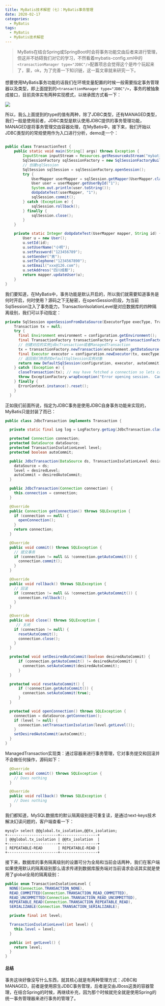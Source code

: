 ```yaml
---
title: MyBatis技术解密（七）：MyBatis事务管理
date: 2020-02-17
categories:
  - MyBatis
tags:
  - MyBatis
  - MyBatis技术解密
---
```


> MyBatis在结合Spring或SpringBoot时会将事务功能交由后者来进行管理，但这并不妨碍我们对它的学习，不然看着mybatis-config.xml中的`<transactionManager type="JDBC"/>`配置项总会觉得这个是咋个玩起来了，蒙，ok，为了完善一下知识链，这一篇文章就来研究一下。

#### 

想要使用MyBatis事务功能的话我们在环境变量配置的时候一般需要指定事务管理器以及类型，即上面提到的`<transactionManager type="JDBC"/>`，事务的被抽象成接口，目前具体实有两种实现模式，以继承图方式看一下：

![](/images/200217_mybatis_transaction_management_1.png)

所以，我么上面提到的type的值有两种，除了JDBC类型，还有MANAGED类型，我们一般是使用前者，JDBC类型是默认使用JDBC提供的事务管理功能，MANAGED是将事务管理交由容器处理，在MyBatis中，接下来，我们开始以JDBC类型的的常规使用作为入口进行分析，demo走一个：

```java 

public class TransactionTest {
    public static void main(String[] args) throws Exception {
        InputStream inputStream = Resources.getResourceAsStream("mybatis-config.xml");
        SqlSessionFactory sqlSessionFactory = new SqlSessionFactoryBuilder().build(inputStream);
        // 创建sqlSession
        SqlSession sqlSession = sqlSessionFactory.openSession();
        try {
            UserMapper userMapper = sqlSession.getMapper(UserMapper.class);
            User user = userMapper.getUserById("1");
            System.out.println(user.toString());
            doUpdateTest(userMapper, "1");
            sqlSession.commit();
        } catch (Exception e) {
            sqlSession.rollback();
        } finally {
            sqlSession.close();
        }
    }

    private static Integer doUpdateTest(UserMapper mapper, String id) {
        User u = new User();
        u.setId(id);
        u.setUserName("小明");
        u.setPassword("123456789");
        u.setGender("男");
        u.setTelephone("1234567890");
        u.setEmail("xxx@126.com");
        u.setAddress("四川成都");
        return mapper.updateUser(u);
    }
}
```
我们要知道，在MyBatis中，事务功能是默认开启的，所以我们就需要知道事务是何时开启，何时使用？源码之下无秘密，在openSession阶段，为当前SqlSession注入了事务能力，TransactionIsolationLevel是对应数据库的四种隔离级别，我们可以手动指定：

```java
private SqlSession openSessionFromDataSource(ExecutorType execType, TransactionIsolationLevel level, boolean autoCommit) {
    Transaction tx = null;
    try {
      final Environment environment = configuration.getEnvironment();
      final TransactionFactory transactionFactory = getTransactionFactoryFromEnvironment(environment); 
      // 创建对应的实例jdbcTransaction或者ManagedTransaction
      tx = transactionFactory.newTransaction(environment.getDataSource(), level, autoCommit);
      final Executor executor = configuration.newExecutor(tx, execType);
      // 返回我们熟悉的DefaultSqlSession实例对象
      return new DefaultSqlSession(configuration, executor, autoCommit);
    } catch (Exception e) {
      closeTransaction(tx); // may have fetched a connection so lets call close()
      throw ExceptionFactory.wrapException("Error opening session.  Cause: " + e, e);
    } finally {
      ErrorContext.instance().reset();
    }
  }
```

正如我们前面所说，指定为JDBC事务是使用JDBC自身事务功能来实现的，MyBatis只是封装了而已：

```java
public class JdbcTransaction implements Transaction {

  private static final Log log = LogFactory.getLog(JdbcTransaction.class);

  protected Connection connection;
  protected DataSource dataSource;
  protected TransactionIsolationLevel level;
  protected boolean autoCommit;

  public JdbcTransaction(DataSource ds, TransactionIsolationLevel desiredLevel, boolean desiredAutoCommit) {
    dataSource = ds;
    level = desiredLevel;
    autoCommit = desiredAutoCommit;
  }

  public JdbcTransaction(Connection connection) {
    this.connection = connection;
  }

  @Override
  public Connection getConnection() throws SQLException {
    if (connection == null) {
      openConnection();
    }
    return connection;
  }

  @Override
  public void commit() throws SQLException {
    // 提交事务
    if (connection != null && !connection.getAutoCommit()) {
      connection.commit();
    }
  }

  @Override
  public void rollback() throws SQLException {
    // 回滚
    if (connection != null && !connection.getAutoCommit()) {
      connection.rollback();
    }
  }

  @Override
  public void close() throws SQLException {
     // 关闭
    if (connection != null) {
      resetAutoCommit();
      connection.close();
    }
  }

  protected void setDesiredAutoCommit(boolean desiredAutoCommit) {
      if (connection.getAutoCommit() != desiredAutoCommit) {
        connection.setAutoCommit(desiredAutoCommit);
      }
  }

  protected void resetAutoCommit() {
      if (!connection.getAutoCommit()) {   
        connection.setAutoCommit(true);
      } 
  }

  protected void openConnection() throws SQLException {
    connection = dataSource.getConnection();
    if (level != null) {
      connection.setTransactionIsolation(level.getLevel());
    }
    setDesiredAutoCommit(autoCommit);
  }
}

```
ManagedTransaction实现类：通过容器来进行事务管理，它对事务提交和回滚并不会做任何操作，源码如下：

```java
  @Override
  public void commit() throws SQLException {
    // Does nothing
  }

  @Override
  public void rollback() throws SQLException {
    // Does nothing
  }
````

我们都知道，MySQL数据库的默认隔离级别是可重复读，是通过next-keys技术解决幻读问题的，客户端查看一下：

```
mysql> select @@global.tx_isolation,@@tx_isolation;
+-----------------------+-----------------+
| @@global.tx_isolation | @@tx_isolation  |
+-----------------------+-----------------+
| REPEATABLE-READ       | REPEATABLE-READ |
+-----------------------+-----------------+
```

接下来，数据库的事务隔离级别的设置可分为全局和当前会话两种，我们在客户端如果使用默认的隔离级别那么请求传递到数据库服务端对当前请求会话其实就是使用了global全局的隔离级别：

```java
public enum TransactionIsolationLevel {
  NONE(Connection.TRANSACTION_NONE),
  READ_COMMITTED(Connection.TRANSACTION_READ_COMMITTED),
  READ_UNCOMMITTED(Connection.TRANSACTION_READ_UNCOMMITTED),
  REPEATABLE_READ(Connection.TRANSACTION_REPEATABLE_READ),
  SERIALIZABLE(Connection.TRANSACTION_SERIALIZABLE);

  private final int level;

  TransactionIsolationLevel(int level) {
    this.level = level;
  }

  public int getLevel() {
    return level;
  }
}
```
#### 总结
事务这块好像没写什么东西，就其核心就是有两种管理方式：JDBC和MANAGED，前者是使用原生JDBC事务管理，后者是交由JBoss这类的容器管理，在结合Spring的时候，再继续补充，因为那个时候就完全就是使用Spring的统一事务管理器来进行事务的管理了。



